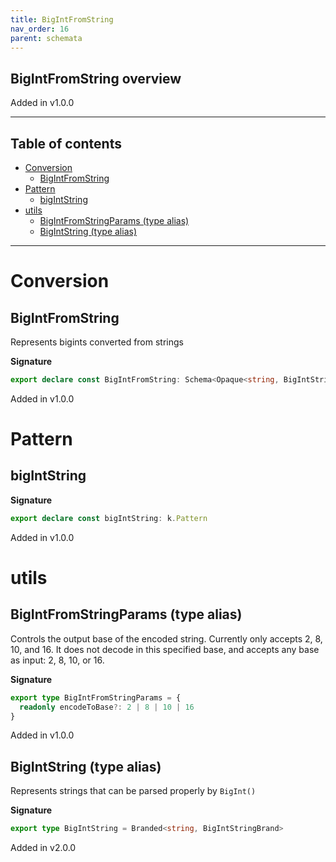 ```yaml
---
title: BigIntFromString
nav_order: 16
parent: schemata
---
```


## BigIntFromString overview

Added in v1.0.0

---

<h2 class="text-delta">Table of contents</h2>

- [Conversion](#conversion)
  - [BigIntFromString](#bigintfromstring)
- [Pattern](#pattern)
  - [bigIntString](#bigintstring)
- [utils](#utils)
  - [BigIntFromStringParams (type alias)](#bigintfromstringparams-type-alias)
  - [BigIntString (type alias)](#bigintstring-type-alias)

---

# Conversion

## BigIntFromString

Represents bigints converted from strings

**Signature**

```ts
export declare const BigIntFromString: Schema<Opaque<string, BigIntStringBrand>, bigint>
```

Added in v1.0.0

# Pattern

## bigIntString

**Signature**

```ts
export declare const bigIntString: k.Pattern
```

Added in v1.0.0

# utils

## BigIntFromStringParams (type alias)

Controls the output base of the encoded string. Currently only accepts 2, 8, 10, and 16. It does not decode in this specified base, and accepts any base as input: 2, 8, 10, or 16.

**Signature**

```ts
export type BigIntFromStringParams = {
  readonly encodeToBase?: 2 | 8 | 10 | 16
}
```

Added in v1.0.0

## BigIntString (type alias)

Represents strings that can be parsed properly by `BigInt()`

**Signature**

```ts
export type BigIntString = Branded<string, BigIntStringBrand>
```

Added in v2.0.0
